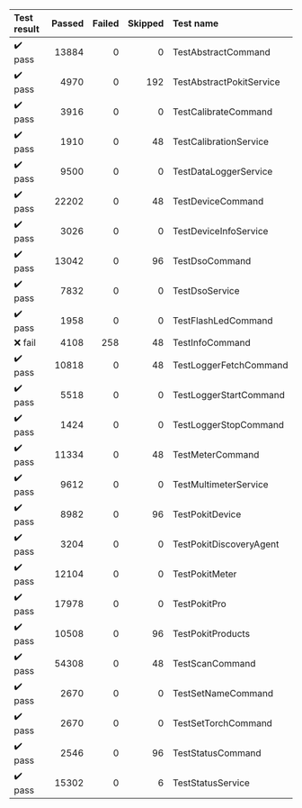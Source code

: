 |       Test result       | Passed | Failed | Skipped | Test name                |
|:------------------------|-------:|-------:|--------:|:-------------------------|
| :heavy_check_mark: pass |  13884 |      0 |       0 | TestAbstractCommand      |
| :heavy_check_mark: pass |   4970 |      0 |     192 | TestAbstractPokitService |
| :heavy_check_mark: pass |   3916 |      0 |       0 | TestCalibrateCommand     |
| :heavy_check_mark: pass |   1910 |      0 |      48 | TestCalibrationService   |
| :heavy_check_mark: pass |   9500 |      0 |       0 | TestDataLoggerService    |
| :heavy_check_mark: pass |  22202 |      0 |      48 | TestDeviceCommand        |
| :heavy_check_mark: pass |   3026 |      0 |       0 | TestDeviceInfoService    |
| :heavy_check_mark: pass |  13042 |      0 |      96 | TestDsoCommand           |
| :heavy_check_mark: pass |   7832 |      0 |       0 | TestDsoService           |
| :heavy_check_mark: pass |   1958 |      0 |       0 | TestFlashLedCommand      |
| :x:                fail |   4108 |    258 |      48 | TestInfoCommand          |
| :heavy_check_mark: pass |  10818 |      0 |      48 | TestLoggerFetchCommand   |
| :heavy_check_mark: pass |   5518 |      0 |       0 | TestLoggerStartCommand   |
| :heavy_check_mark: pass |   1424 |      0 |       0 | TestLoggerStopCommand    |
| :heavy_check_mark: pass |  11334 |      0 |      48 | TestMeterCommand         |
| :heavy_check_mark: pass |   9612 |      0 |       0 | TestMultimeterService    |
| :heavy_check_mark: pass |   8982 |      0 |      96 | TestPokitDevice          |
| :heavy_check_mark: pass |   3204 |      0 |       0 | TestPokitDiscoveryAgent  |
| :heavy_check_mark: pass |  12104 |      0 |       0 | TestPokitMeter           |
| :heavy_check_mark: pass |  17978 |      0 |       0 | TestPokitPro             |
| :heavy_check_mark: pass |  10508 |      0 |      96 | TestPokitProducts        |
| :heavy_check_mark: pass |  54308 |      0 |      48 | TestScanCommand          |
| :heavy_check_mark: pass |   2670 |      0 |       0 | TestSetNameCommand       |
| :heavy_check_mark: pass |   2670 |      0 |       0 | TestSetTorchCommand      |
| :heavy_check_mark: pass |   2546 |      0 |      96 | TestStatusCommand        |
| :heavy_check_mark: pass |  15302 |      0 |       6 | TestStatusService        |
